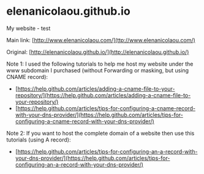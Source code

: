 # elenanicolaou.github.io
My website - test

Main link:
[http://www.elenanicolaou.com/](ttp://www.elenanicolaou.com/)

Original:
[http://elenanicolaou.github.io/](http://elenanicolaou.github.io/)

Note 1: I used the following tutorials to help me host my website under the www subdomain I purchased (without Forwarding or masking, but using CNAME record):
* [https://help.github.com/articles/adding-a-cname-file-to-your-repository/](https://help.github.com/articles/adding-a-cname-file-to-your-repository/)
* [https://help.github.com/articles/tips-for-configuring-a-cname-record-with-your-dns-provider/](https://help.github.com/articles/tips-for-configuring-a-cname-record-with-your-dns-provider/)

Note 2: If you want to host the complete domain of a website then use this tutorials (using A record):
* [https://help.github.com/articles/tips-for-configuring-an-a-record-with-your-dns-provider/](https://help.github.com/articles/tips-for-configuring-an-a-record-with-your-dns-provider/)



